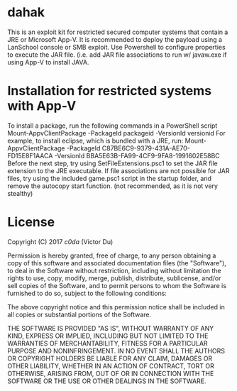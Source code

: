 # dahak
This is an exploit kit for restricted secured computer systems that contain a JRE or Microsoft App-V. It is recommended to deploy the payload using a LanSchool console or SMB exploit. Use Powershell to configure properties to execute the JAR file. (i.e. add JAR file associations to run w/ javaw.exe if using App-V to install JAVA.
     
# Installation for restricted systems with App-V
To install a package, run the following commands in a PowerShell script
Mount-AppvClientPackage -PackageId packageid -VersionId versionid
For example, to install eclipse, which is bundled with a JRE, run:
Mount-AppvClientPackage -PackageId C87BE6C9-9379-431A-AE70-FD15E8F1AACA -VersionId BBA5E63B-FA99-4CF9-9FA8-1991602E58BC
Before the next step, try using SetFileExtensions.psc1 to set the JAR file extension to the JRE executable.
If file associations are not possible for JAR files, try using the included game.psc1 script in the startup folder, and remove the autocopy start function. (not recommended, as it is not very stealthy)

# License
Copyright (C) 2017 _c0da_ (Victor Du)

Permission is hereby granted, free of charge, to any person obtaining a copy
of this software and associated documentation files (the "Software"), to deal
in the Software without restriction, including without limitation the rights
to use, copy, modify, merge, publish, distribute, sublicense, and/or sell
copies of the Software, and to permit persons to whom the Software is
furnished to do so, subject to the following conditions:

The above copyright notice and this permission notice shall be included in all
copies or substantial portions of the Software.

THE SOFTWARE IS PROVIDED "AS IS", WITHOUT WARRANTY OF ANY KIND, EXPRESS OR
IMPLIED, INCLUDING BUT NOT LIMITED TO THE WARRANTIES OF MERCHANTABILITY,
FITNESS FOR A PARTICULAR PURPOSE AND NONINFRINGEMENT. IN NO EVENT SHALL THE
AUTHORS OR COPYRIGHT HOLDERS BE LIABLE FOR ANY CLAIM, DAMAGES OR OTHER
LIABILITY, WHETHER IN AN ACTION OF CONTRACT, TORT OR OTHERWISE, ARISING FROM,
OUT OF OR IN CONNECTION WITH THE SOFTWARE OR THE USE OR OTHER DEALINGS IN THE
SOFTWARE.
